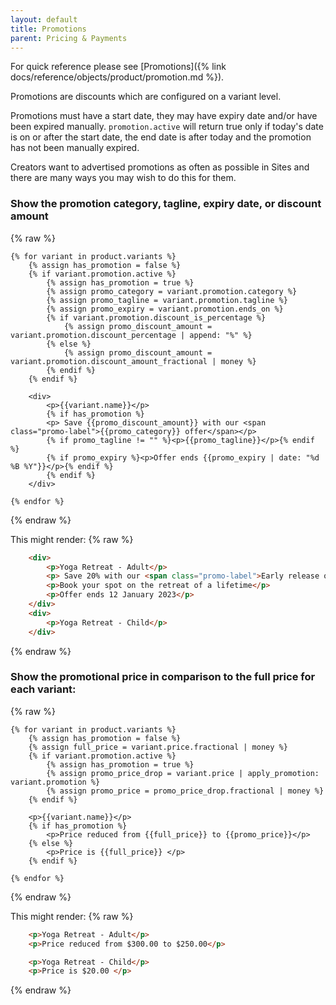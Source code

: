 ```yaml
---
layout: default
title: Promotions
parent: Pricing & Payments
---
```


For quick reference please see [Promotions]({% link docs/reference/objects/product/promotion.md %}).

Promotions are discounts which are configured on a variant level.

Promotions must have a start date, they may have expiry date and/or have been expired manually. `promotion.active` will return true only if today's date is on or after the start date, the end date is after today and the promotion has not been manually expired.

Creators want to advertised promotions as often as possible in Sites and there are many ways you may wish to do this for them.

### Show the promotion category, tagline, expiry date, or discount amount

{% raw %}
```liquid
{% for variant in product.variants %}
    {% assign has_promotion = false %}
    {% if variant.promotion.active %}
        {% assign has_promotion = true %}
        {% assign promo_category = variant.promotion.category %}
        {% assign promo_tagline = variant.promotion.tagline %}
        {% assign promo_expiry = variant.promotion.ends_on %}
        {% if variant.promotion.discount_is_percentage %}
            {% assign promo_discount_amount = variant.promotion.discount_percentage | append: "%" %}
        {% else %}
            {% assign promo_discount_amount = variant.promotion.discount_amount_fractional | money %}
        {% endif %}
    {% endif %}

    <div>
        <p>{{variant.name}}</p> 
        {% if has_promotion %}
        <p> Save {{promo_discount_amount}} with our <span class="promo-label">{{promo_category}} offer</span></p>
        {% if promo_tagline != "" %}<p>{{promo_tagline}}</p>{% endif %}
        {% if promo_expiry %}<p>Offer ends {{promo_expiry | date: "%d %B %Y"}}</p>{% endif %}
        {% endif %}
    </div>

{% endfor %}
```
{% endraw %}

This might render:
{% raw %}
```html
    <div>
        <p>Yoga Retreat - Adult</p> 
        <p> Save 20% with our <span class="promo-label">Early release offer</span></p>
        <p>Book your spot on the retreat of a lifetime</p>
        <p>Offer ends 12 January 2023</p>
    </div>
    <div>
        <p>Yoga Retreat - Child</p> 
    </div>
```
{% endraw %}

### Show the promotional price in comparison to the full price for each variant:

{% raw %}
```liquid
{% for variant in product.variants %}
    {% assign has_promotion = false %}
    {% assign full_price = variant.price.fractional | money %}
    {% if variant.promotion.active %}
        {% assign has_promotion = true %}
        {% assign promo_price_drop = variant.price | apply_promotion: variant.promotion %}
        {% assign promo_price = promo_price_drop.fractional | money %}
    {% endif %}
        
    <p>{{variant.name}}</p> 
    {% if has_promotion %}
        <p>Price reduced from {{full_price}} to {{promo_price}}</p>
    {% else %}
        <p>Price is {{full_price}} </p>
    {% endif %}

{% endfor %}
```
{% endraw %}

This might render:
{% raw %}
```html
    <p>Yoga Retreat - Adult</p> 
    <p>Price reduced from $300.00 to $250.00</p> 

    <p>Yoga Retreat - Child</p>
    <p>Price is $20.00 </p>

```
{% endraw %}
